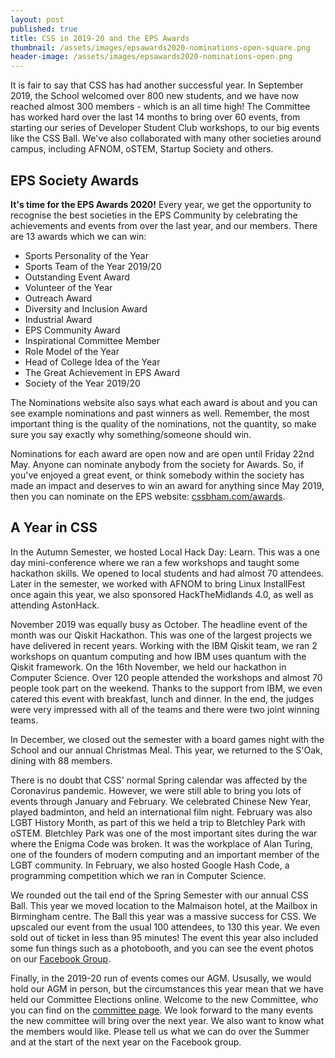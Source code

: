 ```yaml
---
layout: post
published: true
title: CSS in 2019-20 and the EPS Awards
thumbnail: /assets/images/epsawards2020-nominations-open-square.png
header-image: /assets/images/epsawards2020-nominations-open.png
---
```


It is fair to say that CSS has had another successful year. In September 2019, the School welcomed over 800 new students, and we have now reached almost 300 members - which is an all time high! The Committee has worked hard over the last 14 months to bring over 60 events, from starting our series of Developer Student Club workshops, to our big events like the CSS Ball. We've also collaborated with many other societies around campus, including AFNOM, oSTEM, Startup Society and others.

## EPS Society Awards
**It's time for the EPS Awards 2020!** Every year, we get the opportunity to recognise the best societies in the EPS Community by celebrating the achievements and events from over the last year, and our members. There are 13 awards which we can win:
* Sports Personality of the Year
* Sports Team of the Year 2019/20
* Outstanding Event Award
* Volunteer of the Year
* Outreach Award
* Diversity and Inclusion Award
* Industrial Award
* EPS Community Award
* Inspirational Committee Member
* Role Model of the Year
* Head of College Idea of the Year
* The Great Achievement in EPS Award
* Society of the Year 2019/20

The Nominations website also says what each award is about and you can see example nominations and past winners as well. Remember, the most important thing is the quality of the nominations, not the quantity, so make sure you say exactly why something/someone should win.

Nominations for each award are open now and are open until Friday 22nd May. Anyone can nominate anybody from the society for Awards. So, if you've enjoyed a great event, or think somebody within the society has made an impact and deserves to win an award for anything since May 2019, then you can nominate on the EPS website: [cssbham.com/awards](https://cssbham.com/awards).

## A Year in CSS
In the Autumn Semester, we hosted Local Hack Day: Learn. This was a one day mini-conference where we ran a few workshops and taught some hackathon skills. We opened to local students and had almost 70 attendees. Later in the semester, we worked with AFNOM to bring Linux InstallFest once again this year, we also sponsored HackTheMidlands 4.0, as well as attending AstonHack.

November 2019 was equally busy as October. The headline event of the month was our Qiskit Hackathon. This was one of the largest projects we have delivered in recent years. Working with the IBM Qiskit team, we ran 2 workshops on quantum computing and how IBM uses quantum with the Qiskit framework. On the 16th November, we held our hackathon in Computer Science. Over 120 people attended the workshops and almost 70 people took part on the weekend. Thanks to the support from IBM, we even catered this event with breakfast, lunch and dinner. In the end, the judges were very impressed with all of the teams and there were two joint winning teams.

In December, we closed out the semester with a board games night with the School and our annual Christmas Meal. This year, we returned to the S'Oak, dining with 88 members.

There is no doubt that CSS' normal Spring calendar was affected by the Coronavirus pandemic. However, we were still able to bring you lots of events through January and February. We celebrated Chinese New Year, played badminton, and held an international film night. February was also LGBT History Month, as part of this we held a trip to Bletchley Park with oSTEM. Bletchley Park was one of the most important sites during the war where the Enigma Code was broken. It was the workplace of Alan Turing, one of the founders of modern computing and an important member of the LGBT community. In February, we also hosted Google Hash Code, a programming competition which we ran in Computer Science.

We rounded out the tail end of the Spring Semester with our annual CSS Ball. This year we moved location to the Malmaison hotel, at the Mailbox in Birmingham centre. The Ball this year was a massive success for CSS. We upscaled our event from the usual 100 attendees, to 130 this year. We even sold out of ticket in less than 95 minutes! The event this year also included some fun things such as a photobooth, and you can see the event photos on our [Facebook Group](https://www.facebook.com/media/set/?set=oa.2609144112656487).

Finally, in the 2019-20 run of events comes our AGM. Ususally, we would hold our AGM in person, but the circumstances this year mean that we have held our Committee Elections online. Welcome to the new Committee, who you can find on the [committee page](http://cssbham.com/committee). We look forward to the many events the new committee will bring over the next year. We also want to know what the members would like. Please tell us what we can do over the Summer and at the start of the next year on the Facebook group.
